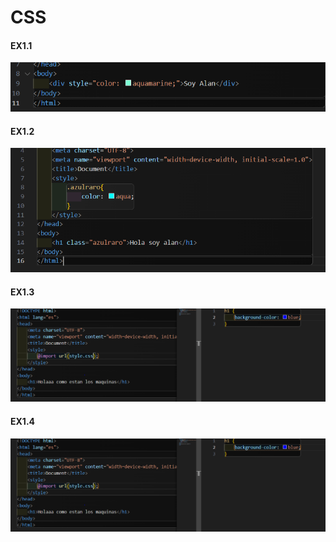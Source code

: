 # CSS

#### EX1.1
![alt text](image.png)
#### EX1.2
![](image-2.png)
#### EX1.3
![alt text](image-3.png)
#### EX1.4
![alt text](image-4.png)
